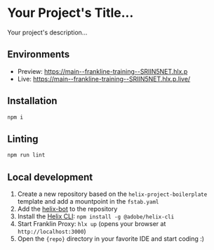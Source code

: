 # Your Project's Title...
Your project's description...

## Environments
<!-- - Preview: https://main--{repo}--{owner}.hlx.page/
- Live: https://main--{repo}--{owner}.hlx.live/ -->
- Preview: https://main--frankline-training--SRIIN5NET.hlx.p
- Live: https://main--frankline-training--SRIIN5NET.hlx.p.live/

## Installation

```sh
npm i
```

## Linting

```sh
npm run lint
```

## Local development

1. Create a new repository based on the `helix-project-boilerplate` template and add a mountpoint in the `fstab.yaml`
1. Add the [helix-bot](https://github.com/apps/helix-bot) to the repository
1. Install the [Helix CLI](https://github.com/adobe/helix-cli): `npm install -g @adobe/helix-cli`
1. Start Franklin Proxy: `hlx up` (opens your browser at `http://localhost:3000`)
1. Open the `{repo}` directory in your favorite IDE and start coding :)
